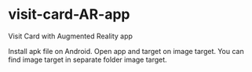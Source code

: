 # visit-card-AR-app
Visit Card with Augmented Reality app

Install apk file on Android.
Open app and target on image target.
You can find image target in separate folder image target.
